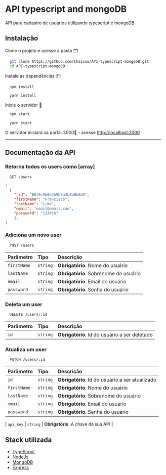 
# API typescript and mongoDB

API para cadastro de usuários utilizando typescript e mongoDB

## Instalação

Clone o projeto e acesse a pasta 🗂️

```bash
  git clone https://github.com/Chaicoo/API-typescript-mongoDB.git
  cd API-typescript-mongoDB

```

Instale as dependências 📦️

```bash
  npm install

  yarn install
```

Inicie o servidor 🚀️

```bash
  npm start

  yarn start
```

O servidor iniciará na porta: 3000🚪 - acesse <http://localhost:3000>

------

## Documentação da API

### Retorna todos os users como [array]

```http
  GET /users
```

```json
[
  {
    "_id": "60f0c9b0e3b9b5a4b8b0b0b0",
    "firstName": "Francisco",
    "lastName": "Lima",
    "email": "email@email.com",
    "password": "123456"
    },
]
```

### Adiciona um novo user

```http
  POST /users
```

| Parâmetro   | Tipo       | Descrição                           |
| :---------- | :--------- | :---------------------------------- |
| `firstName`      | `string`   | **Obrigatório**. Nome do usuário    |
| `lastName`      | `string`   | **Obrigatório**. Sobrenome do usuário    |
| `email`     | `string`   | **Obrigatório**. Email do usuário   |
| `password`  | `string`   | **Obrigatório**. Senha do usuário   |

### Deleta um user

```http
  DELETE /users/:id
```

| Parâmetro | Tipo     | Descrição                       |
| :-------- | :------- | :------------------------------ |
| `id`      | `string` | **Obrigatório**. Id do usuário a ser deletado |

### Atualiza um user

```http
  PATCH /users/:id
```

| Parâmetro | Tipo     | Descrição                       |
| :-------- | :------- | :------------------------------ |
| `id`      | `string` | **Obrigatório**. Id do usuário a ser atualizado |
| `firstName`      | `string`   | **Obrigatório**. Nome do usuário    |
| `lastName`      | `string`   | **Obrigatório**. Sobrenome do usuário    |
| `email`     | `string`   | **Obrigatório**. Email do usuário   |
| `password`  | `string`   | **Obrigatório**. Senha do usuário   |

| `api_key` | `string` | **Obrigatório**. A chave da sua API |

## Stack utilizada

* [TypeScript](https://www.typescriptlang.org/)
* [NodeJs](https://nodejs.org/en/)
* [MongoDB](https://www.mongodb.com/)
* [Express](https://expressjs.com/pt-br/)

